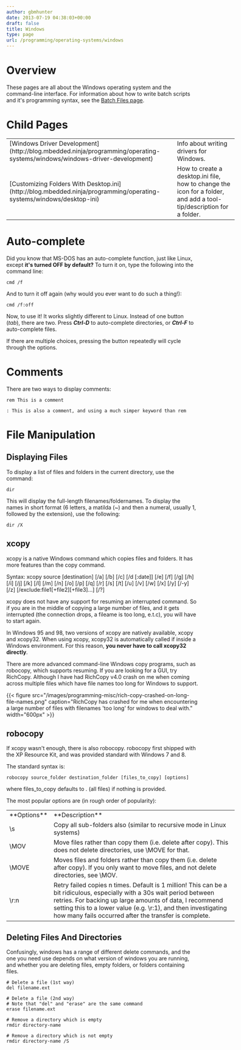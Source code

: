 ```yaml
---
author: gbmhunter
date: 2013-07-19 04:38:03+00:00
draft: false
title: Windows
type: page
url: /programming/operating-systems/windows
---
```


# Overview


These pages are all about the Windows operating system and the command-line interface. For information about how to write batch scripts and it's programming syntax, see the [Batch Files page](http://blog.mbedded.ninja/programming/languages/batch-files).


# Child Pages


<table style="width: 600px;" border="0" >
<tbody >
<tr >

<td >[Windows Driver Development](http://blog.mbedded.ninja/programming/operating-systems/windows/windows-driver-development)
</td>

<td >Info about writing drivers for Windows.
</td>
</tr>
<tr >

<td >[Customizing Folders With Desktop.ini](http://blog.mbedded.ninja/programming/operating-systems/windows/desktop-ini)
</td>

<td >How to create a desktop.ini file, how to change the icon for a folder, and add a tool-tip/description for a folder.
</td>
</tr>
</tbody>
</table>


# Auto-complete


Did you know that MS-DOS has an auto-complete function, just like Linux, except **it's turned OFF by default?** To turn it on, type the following into the command line:

    
    cmd /f


And to turn it off again (why would you ever want to do such a thing!):

    
    cmd /f:off


Now, to use it! It works slightly different to Linux. Instead of one button (_tab_), there are two. Press **_Ctrl-D_** to auto-complete directories, or **_Ctrl-F_** to auto-complete files.

If there are multiple choices, pressing the button repeatedly will cycle through the options.


# Comments


There are two ways to display comments:

    
    rem This is a comment
    
    : This is also a comment, and using a much simper keyword than rem




# File Manipulation




## Displaying Files


To display a list of files and folders in the current directory, use the command:

    
    dir


This will display the full-length filenames/foldernames. To display the names in short format (6 letters, a matilda (~) and then a numeral, usually 1, followed by the extension), use the following:

    
    dir /X




## xcopy


xcopy is a native Windows command which copies files and folders. It has more features than the copy command.

Syntax: xcopy source [destination] [/a] [/b] [/c] [/d [:date]] [/e] [/f] [/g] [/h] [/i] [/j] [/k] [/l] [/m] [/n] [/o] [/p] [/q] [/r] [/s] [/t] [/u] [/v] [/w] [/x] [/y] [/-y] [/z] [/exclude:file1[+file2][+file3]...] [/?]

xcopy does not have any support for resuming an interrupted command. So if you are in the middle of copying a large number of files, and it gets interrupted (the connection drops, a fileame is too long, e.t.c), you will have to start again.

In Windows 95 and 98, two versions of xcopy are natively available, xcopy and xcopy32. When using xcopy, xcopy32 is automatically called if inside a Windows environment. For this reason, **you never have to call xcopy32 directly**.

There are more advanced command-line Windows copy programs, such as robocopy, which supports resuming. If you are looking for a GUI, try RichCopy. Although I have had RichCopy v4.0 crash on me when coming across multiple files which have file names too long for Windows to support.

{{< figure src="/images/programming-misc/rich-copy-crashed-on-long-file-names.png" caption="RichCopy has crashed for me when encountering a large number of files with filenames 'too long' for windows to deal with."  width="600px" >}}


## robocopy


If xcopy wasn't enough, there is also robocopy. robocopy first shipped with the XP Resource Kit, and was provided standard with Windows 7 and 8.

The standard syntax is:

    
    robocopy source_folder destination_folder [files_to_copy] [options]


where files_to_copy defaults to *.* (all files) if nothing is provided.

The most popular options are (in rough order of popularity):
<table style="width: 600px;" border="0" >
<tbody >
<tr >

<td >**Options**
</td>

<td >**Description**
</td>
</tr>
<tr >

<td >\s
</td>

<td >Copy all sub-folders also (similar to recursive mode in Linux systems)
</td>
</tr>
<tr >

<td >\MOV
</td>

<td >Move files rather than copy them (i.e. delete after copy). This does not delete directories, use \MOVE for that.
</td>
</tr>
<tr >

<td >\MOVE
</td>

<td >Moves files and folders rather than copy them (i.e. delete after copy). If you only want to move files, and not delete directories, see \MOV.
</td>
</tr>
<tr >

<td >\r:n
</td>

<td >Retry failed copies n times. Default is 1 million! This can be a bit ridiculous, especially with a 30s wait period between retries. For backing up large amounts of data, I recommend setting this to a lower value (e.g. \r:1), and then investigating how many fails occurred after the transfer is complete.
</td>
</tr>
</tbody>
</table>



## Deleting Files And Directories


Confusingly, windows has a range of different delete commands, and the one you need use depends on what version of windows you are running, and whether you are deleting files, empty folders, or folders containing files.

    
    # Delete a file (1st way)
    del filename.ext
    
    # Delete a file (2nd way)
    # Note that "del" and "erase" are the same command
    erase filename.ext
    
    # Remove a directory which is empty
    rmdir directory-name
    
    # Remove a directory which is not empty
    rmdir directory-name /S



